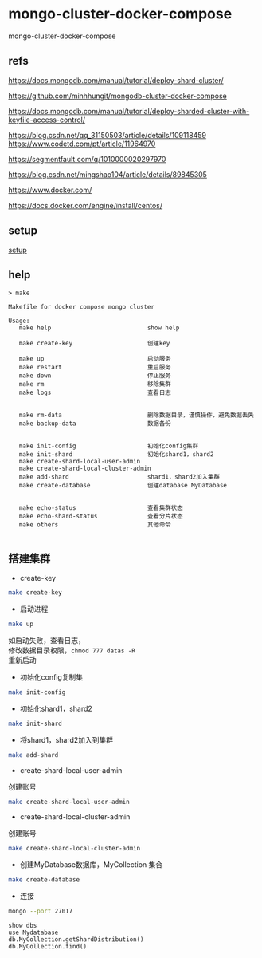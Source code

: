 # mongo-cluster-docker-compose
mongo-cluster-docker-compose


## refs 

https://docs.mongodb.com/manual/tutorial/deploy-shard-cluster/

https://github.com/minhhungit/mongodb-cluster-docker-compose


https://docs.mongodb.com/manual/tutorial/deploy-sharded-cluster-with-keyfile-access-control/


https://blog.csdn.net/qq_31150503/article/details/109118459
https://www.codetd.com/pt/article/11964970



https://segmentfault.com/q/1010000020297970

https://blog.csdn.net/mingshao104/article/details/89845305


https://www.docker.com/

https://docs.docker.com/engine/install/centos/

## setup
[setup](./doc/setups.md)


## help


```
> make
                                                                          
Makefile for docker compose mongo cluster                                                  
                                                                          
Usage:                                                                    
   make help                           show help                          
                                                                          
   make create-key                     创建key                            
                                                                          
   make up                             启动服务                            
   make restart                        重启服务                            
   make down                           停止服务                            
   make rm                             移除集群                            
   make logs                           查看日志                            
                                                                          
                                                                          
   make rm-data                        删除数据目录，谨慎操作，避免数据丢失    
   make backup-data                    数据备份                            
                                                                          
                                                                          
   make init-config                    初始化config集群                    
   make init-shard                     初始化shard1，shard2                
   make create-shard-local-user-admin                                     
   make create-shard-local-cluster-admin                                  
   make add-shard                      shard1，shard2加入集群               
   make create-database                创建database MyDatabase             
                                                                          
                                                                          
   make echo-status                    查看集群状态                         
   make echo-shard-status              查看分片状态                         
   make others                         其他命令                            
                                              
```


## 搭建集群

- create-key

```bash
make create-key
```

- 启动进程

```bash
make up
```

如启动失败，查看日志，  
修改数据目录权限，`chmod 777 datas -R`  
重新启动  


- 初始化config复制集


```bash
make init-config
```


- 初始化shard1，shard2


```bash
make init-shard
```

- 将shard1，shard2加入到集群

```bash
make add-shard
```

- create-shard-local-user-admin

创建账号

```bash
make create-shard-local-user-admin
```


- create-shard-local-cluster-admin

创建账号

```bash
make create-shard-local-cluster-admin
```





- 创建MyDatabase数据库，MyCollection 集合

```bash
make create-database
```

- 连接
```bash
mongo --port 27017

```
```
show dbs
use Mydatabase
db.MyCollection.getShardDistribution()
db.MyCollection.find()
```







